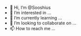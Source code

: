 - 👋 Hi, I’m @Sooshius
- 👀 I’m interested in ...
- 🌱 I’m currently learning ...
- 💞️ I’m looking to collaborate on ...
- 📫 How to reach me ...

<!---
Sooshius/Sooshius is a ✨ special ✨ repository because its `README.md` (this file) appears on your GitHub profile.
You can click the Preview link to take a look at your changes.
--->
